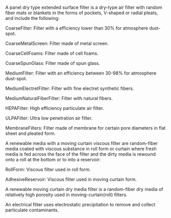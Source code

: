 A panel dry type extended surface filter is a dry-type air filter with random fiber mats or blankets in the forms of pockets, V-shaped or radial pleats, and include the following:



CoarseFilter: Filter with a efficiency lower than 30% for atmosphere dust-spot.

CoarseMetalScreen: Filter made of metal screen.

CoarseCellFoams: Filter made of cell foams.

CoarseSpunGlass: Filter made of spun glass.

MediumFilter: Filter with an efficiency between 30-98% for atmosphere dust-spot.

MediumElectretFilter: Filter with fine electret synthetic fibers.

MediumNaturalFiberFilter: Filter with natural fibers.

HEPAFilter: High efficiency particulate air filter.

ULPAFilter: Ultra low penetration air filter.

MembraneFilters: Filter made of membrane for certain pore diameters in flat sheet and pleated form.

A renewable media with a moving curtain viscous filter are random-fiber media coated with viscous substance in roll form or curtain where fresh media is fed across the face of the filter and the dirty media is rewound onto a roll at the bottom or to into a reservoir:

RollForm: Viscous filter used in roll form.

AdhesiveReservoir: Viscous filter used in moving curtain form.

A renewable moving curtain dry media filter is a random-fiber dry media of relatively high porosity used in moving-curtain(roll) filters.

An electrical filter uses electrostatic precipitation to remove and collect particulate contaminants.
